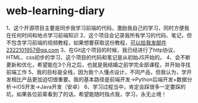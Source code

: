 # web-learning-diary

1、这个开源项目主要是同步我学习前端的代码，激励我自己的学习，同时方便我在任何时间和地点学习前端知识
2、这个项目会记录我所有学习的代码、笔记，但不包含学习前端的视频教程，如果想要获取这份教程，可以给我发邮件2322101957@qq.com
3、在Git这个项目的时候，我已经进行了http协议、HTML、css初步的学习，这个项目的代码和笔记是从初始JS开始的。
4、会不断更新和优化，希望能在3个月之后，也就是我结婚之前学完全部课程，并开始寻找前端工作
5、我的目标是全栈，因为我个人懂点设计，不同产品，但我认为，学开发相比产品更加迫切很重要。我的基本路径是前端开发→Python后端开发+数据分析→iOS开发→Java开发（安卓）
6、学习过程当中，肯定会踩很多一定要踩的坑，如果各位前辈看到了的话，希望能随时指点我，学习，永无止境！
